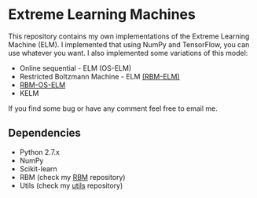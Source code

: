 # Extreme Learning Machines

This repository contains my own implementations of the Extreme Learning Machine (ELM). I implemented that using NumPy and TensorFlow, you can use whatever you want.
I also implemented some variations of this model:
* Online sequential - ELM (OS-ELM)
* Restricted Boltzmann Machine - ELM [(RBM-ELM)](http://www.sciencedirect.com/science/article/pii/S0957417417308102)
* [RBM-OS-ELM](https://www.dropbox.com/s/ntpeue5xkblydx6/PID5317513.pdf?dl=0)
* KELM

If you find some bug or have any comment feel free to email me.


## Dependencies
* Python 2.7.x
* NumPy
* Scikit-learn
* RBM (check my [RBM](https://github.com/paaatcha/RBM) repository)
* Utils (check my [utils](https://github.com/paaatcha/utils) repository)
